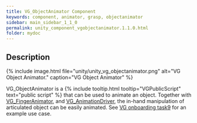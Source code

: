 ```yaml
---
title: VG_ObjectAnimator Component
keywords: component, animator, grasp, objectanimator
sidebar: main_sidebar_1_1_0
permalink: unity_component_vgobjectanimator.1.1.0.html
folder: mydoc
---
```


## Description

{% include image.html file="unity/unity_vg_objectanimator.png" alt="VG Object Animator." caption="VG Object Animator" %}

VG_ObjectAnimator is a {% include tooltip.html tooltip="VGPublicScript" text="public script" %} that can be used to animate an object. Together with [VG_FingerAnimator](unity_component_vgfingeranimator.1.1.0.html), and [VG_AnimationDriver](unity_component_vganimationdriver.1.1.0.html), the in-hand manipulation of articulated object can be easily animated. See [VG onboarding task9](unity_vgonboarding_task9.1.1.0.html) for an example use case.
